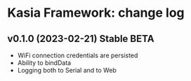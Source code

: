 Kasia Framework: change log
=======================

v0.1.0 (2023-02-21) Stable BETA
-------

* WiFi connection credentials are persisted
* Ability to bindData
* Logging both to Serial and to Web

